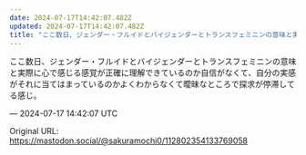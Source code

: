 ```yaml
---
date: 2024-07-17T14:42:07.482Z
updated: 2024-07-17T14:42:07.482Z
title: "ここ数日、ジェンダー・フルイドとバイジェンダーとトランスフェミニンの意味と実際に[...]"
---
```


<p>ここ数日、ジェンダー・フルイドとバイジェンダーとトランスフェミニンの意味と実際に心で感じる感覚が正確に理解できているのか自信がなくて、自分の実感がそれに当てはまっているのかよくわからなくて曖昧なところで探求が停滞してる感じ。</p>

&mdash; 2024-07-17 14:42:07 UTC

Original URL: https://mastodon.social/@sakuramochi0/112802354133769058
